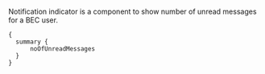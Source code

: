 <br/>
Notification indicator is a component to show number of unread messages for a BEC user. 

```text
{
  summary {
      noOfUnreadMessages
  }
}
```
